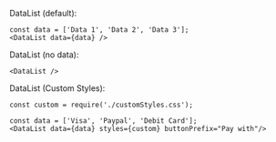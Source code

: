 DataList (default):
`````
const data = ['Data 1', 'Data 2', 'Data 3'];
<DataList data={data} />
`````
DataList (no data):
`````
<DataList />
`````

DataList (Custom Styles):
`````
const custom = require('./customStyles.css');

const data = ['Visa', 'Paypal', 'Debit Card'];
<DataList data={data} styles={custom} buttonPrefix="Pay with"/>
`````